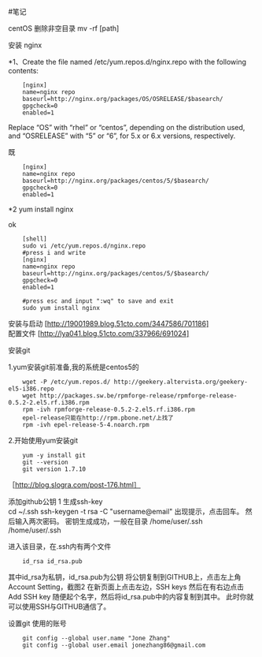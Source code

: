 #笔记

centOS 
删除非空目录 mv -rf [path]

安装 nginx

*1、Create the file named /etc/yum.repos.d/nginx.repo with the following contents:

        [nginx]
        name=nginx repo
        baseurl=http://nginx.org/packages/OS/OSRELEASE/$basearch/
        gpgcheck=0
        enabled=1

Replace “OS” with “rhel” or “centos”, depending on the distribution used, and “OSRELEASE” with “5” or “6”, for 5.x or 6.x versions, respectively. 

既  
 
        [nginx]
        name=nginx repo
        baseurl=http://nginx.org/packages/centos/5/$basearch/
        gpgcheck=0
        enabled=1

*2 yum install nginx 
 
ok  
 
        [shell]
        sudo vi /etc/yum.repos.d/nginx.repo
        #press i and write 
        [nginx]
        name=nginx repo
        baseurl=http://nginx.org/packages/centos/5/$basearch/
        gpgcheck=0
        enabled=1  

        #press esc and input ":wq" to save and exit 
        sudo yum install nginx

安装与启动	[http://19001989.blog.51cto.com/3447586/701186]  
配置文件	[http://lya041.blog.51cto.com/337966/691024]  

安装git
 
1.yum安装git前准备,我的系统是centos5的  
 
        wget -P /etc/yum.repos.d/ http://geekery.altervista.org/geekery-el5-i386.repo
        wget http://packages.sw.be/rpmforge-release/rpmforge-release-0.5.2-2.el5.rf.i386.rpm
        rpm -ivh rpmforge-release-0.5.2-2.el5.rf.i386.rpm
        epel-release只能在http://rpm.pbone.net/上找了
        rpm -ivh epel-release-5-4.noarch.rpm
 
2.开始使用yum安装git  
 
        yum -y install git
        git --version
        git version 1.7.10

［http://blog.slogra.com/post-176.html］

添加github公钥
1 生成ssh-key  
        cd ~/.ssh
        ssh-keygen -t rsa -C "username@email"
出现提示，点击回车。
然后输入两次密码。
密钥生成成功，一般在目录
/home/user/.ssh
/home/user/.ssh

进入该目录，在.ssh内有两个文件

        id_rsa id_rsa.pub

其中id_rsa为私钥，id_rsa.pub为公钥
将公钥复制到GITHUB上，点击左上角Account Setting，截图2
在新页面上点击左边，SSH keys
然后在有右边点击 Add SSH key
随便起个名字，然后将id_rsa.pub中的内容复制到其中。
此时你就可以使用SSH与GITHUB通信了。

设置git 使用的账号
 
        git config --global user.name "Jone Zhang"
        git config --global user.email jonezhang86@gmail.com


